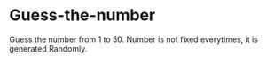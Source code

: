 # Guess-the-number
Guess the number from 1 to 50. Number is not fixed everytimes, it is generated Randomly. 
